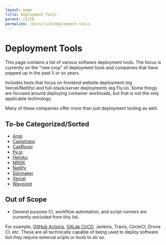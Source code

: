 ```yaml
---
layout: page
title: Deployment Tools
parent: CI/CD
permalink: /docs/cicd/deployment-tools
---
```


# Deployment Tools

This page contains a list of various software deployment tools.
The focus is currently on the "new crop" of deployment tools and companies that have popped up in the past 5 or so years.

Includes tools that focus on frontend website deployment (eg Vercel/Netlify) and full-stack/server deployments (eg Fly.io). Some things are focused around deploying container workloads, but that is not the only applicable technology.

Many of these companies offer more than just deployment tooling as well.

## To-be Categorized/Sorted

- [Argo](https://argoproj.github.io/)
- [Capistrano](https://capistranorb.com/)
- [CapRover](https://caprover.com/)
- [fly.io](https://fly.io)
- [Heroku](https://www.heroku.com/)
- [MRSK](https://mrsk.dev/)
- [Netlify](https://www.netlify.com/)
- [Spinnaker](https://spinnaker.io/)
- [Vercel](https://vercel.com/)
- [Waypoint](https://www.waypointproject.io/)

## Out of Scope

- General purpose CI, workflow automation, and script runners are currently excluded from this list.

For example, [GitHub Actions](https://github.com/features/actions), [GitLab CI/CD](https://docs.gitlab.com/ee/ci/), Jenkins, Travis, CircleCI, Drone CI, etc. These are all technically capable of being used to deploy software but they require external scipts or tools to do so.

